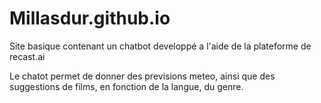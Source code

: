 # Millasdur.github.io

Site basique contenant un chatbot developpé a l'aide de la plateforme de recast.ai

Le chatot permet de donner des previsions meteo, ainsi que des suggestions de films, en fonction de la langue, du genre.
